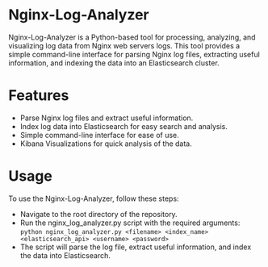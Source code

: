# Nginx-Log-Analyzer
Nginx-Log-Analyzer is a Python-based tool for processing, analyzing, and visualizing log data from Nginx web servers logs. This tool provides a simple command-line interface for parsing Nginx log files, extracting useful information, and indexing the data into an Elasticsearch cluster.

# Features
* Parse Nginx log files and extract useful information. <br>
* Index log data into Elasticsearch for easy search and analysis. <br>
* Simple command-line interface for ease of use. <br>
* Kibana Visualizations for quick analysis of the data. <br>

# Usage
To use the Nginx-Log-Analyzer, follow these steps:

* Navigate to the root directory of the repository. <br>
* Run the nginx_log_analyzer.py script with the required arguments: <br>
`python nginx_log_analyzer.py <filename> <index_name> <elasticsearch_api> <username> <password>`
* The script will parse the log file, extract useful information, and index the data into Elasticsearch. <br>
